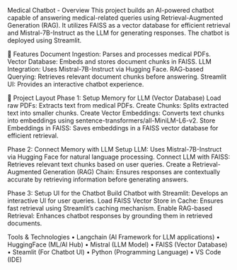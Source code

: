 Medical Chatbot -
Overview
This project builds an AI-powered chatbot capable of answering medical-related queries using Retrieval-Augmented Generation (RAG). It utilizes FAISS as a vector database for efficient retrieval and Mistral-7B-Instruct as the LLM for generating responses. The chatbot is deployed using Streamlit.

🚀 Features
Document Ingestion: Parses and processes medical PDFs.
Vector Database: Embeds and stores document chunks in FAISS.
LLM Integration: Uses Mistral-7B-Instruct via Hugging Face.
RAG-based Querying: Retrieves relevant document chunks before answering.
Streamlit UI: Provides an interactive chatbot experience.

📁 Project Layout
Phase 1: Setup Memory for LLM (Vector Database)
Load raw PDFs: Extracts text from medical PDFs.
Create Chunks: Splits extracted text into smaller chunks.
Create Vector Embeddings: Converts text chunks into embeddings using sentence-transformers/all-MiniLM-L6-v2.
Store Embeddings in FAISS: Saves embeddings in a FAISS vector database for efficient retrieval.

Phase 2: Connect Memory with LLM
Setup LLM: Uses Mistral-7B-Instruct via Hugging Face for natural language processing.
Connect LLM with FAISS: Retrieves relevant text chunks based on user queries.
Create a Retrieval-Augmented Generation (RAG) Chain: Ensures responses are contextually accurate by retrieving information before generating answers.

Phase 3: Setup UI for the Chatbot
Build Chatbot with Streamlit: Develops an interactive UI for user queries.
Load FAISS Vector Store in Cache: Ensures fast retrieval using Streamlit’s caching mechanism.
Enable RAG-based Retrieval: Enhances chatbot responses by grounding them in retrieved documents.

Tools & Technologies
• Langchain (Al Framework for LLM applications)
• HuggingFace (ML/Al Hub)
• Mistral (LLM Model)
• FAISS (Vector Database)
• Steamlit (For Chatbot Ul)
• Python (Programming Language)
• VS Code (IDE)



